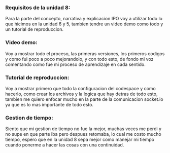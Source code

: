 ### Requisitos de la unidad 8:
Para la parte del concepto, narrativa y explicacion IPO voy a utilizar todo lo que hicimos en la unidad 6 y 5, tambien tendre un video demo como todo y un tutorial de reproduccion.

### Video demo:
Voy a mostrar todo el proceso, las primeras versiones, los primeros codigos y como fui poco a poco mejorandolo, y con todo esto, de fondo mi voz comentando como fue mi proceso de aprendizaje en cada sentido.

### Tutorial de reproduccion:
Voy a mostrar primero que todo la configuracion del codespace y como hacerlo, como crear los archivos y la logica que hay detras de todo esto, tambien me quiero enfocar mucho en la parte de la comunicacion socket.io ya que es lo mas importante de todo esto.

### Gestion de tiempo:
Siento que mi gestion de tiempo no fue la mejor, muchas veces me perdi y no supe en que parte iba pero despues retomaba, lo cual me costo mucho tiempo, espero que en la unidad 8 sepa mejor como manejar mi tiempo cuando ponerme a hacer las cosas con una continuidad.
